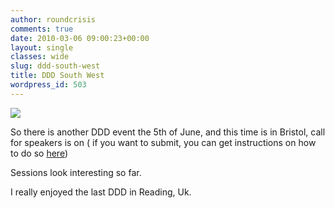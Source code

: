 ```yaml
---
author: roundcrisis
comments: true
date: 2010-03-06 09:00:23+00:00
layout: single
classes: wide
slug: ddd-south-west
title: DDD South West
wordpress_id: 503
---
```


[![](http://dddsouthwest.com/images/DDDSouthWest2.png)](http://www.dddsouthwest.com/)

So there is another DDD event the 5th of June, and this time is in Bristol, call for speakers is on ( if you want to submit, you can get instructions on how to do so [here](http://dddsouthwest.com/ProposedSessions/tabid/69/Default.aspx))

Sessions look interesting so far.

I really enjoyed the last DDD in Reading, Uk.
